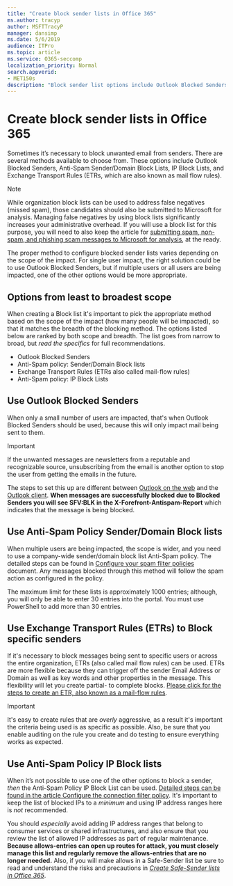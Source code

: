 ```yaml
---
title: "Create block sender lists in Office 365"
ms.author: tracyp
author: MSFTTracyP
manager: dansimp
ms.date: 5/6/2019
audience: ITPro
ms.topic: article
ms.service: O365-seccomp
localization_priority: Normal
search.appverid:
- MET150s
description: "Block sender list options include Outlook Blocked Senders, Anti-Spam Sender/Domain Block Lists, IP Block Lists, and Exchange Transport Rules (ETRs) also called mail flow rules."
---
```


# Create block sender lists in Office 365

Sometimes it’s necessary to block unwanted email from senders. There are several methods available to choose from. These options include Outlook Blocked Senders, Anti-Spam Sender/Domain Block Lists, IP Block Lists, and Exchange Transport Rules (ETRs, which are also known as mail flow rules).

> [!NOTE]
> While organization block lists can be used to address false negatives (missed spam), those candidates should also be submitted to Microsoft for analysis. Managing false negatives by using block lists significantly increases your administrative overhead. If you will use a block list for this purpose, you will need to also keep the article for [submitting spam, non-spam, and phishing scam messages to Microsoft for analysis](https://docs.microsoft.com/office365/SecurityCompliance/submit-spam-non-spam-and-phishing-scam-messages-to-microsoft-for-analysis), at the ready.

The proper method to configure blocked sender lists varies depending on the scope of the impact. For single user impact, the right solution could be to use Outlook Blocked Senders, but if multiple users or all users are being impacted, one of the other options would be more appropriate.

## Options from least to broadest scope

When creating a Block list it's important to pick the appropriate method based on the scope of the impact (how many people will be impacted), so that it matches the breadth of the blocking method. The options listed below are ranked by both scope and breadth. The list goes from narrow to broad, but *read the specifics* for full recommendations.

- Outlook Blocked Senders
- Anti-Spam policy: Sender/Domain Block lists
- Exchange Transport Rules (ETRs also called mail-flow rules)
- Anti-Spam policy: IP Block Lists

## Use Outlook Blocked Senders

When only a small number of users are impacted, that's when Outlook Blocked Senders should be used, because this will only impact mail being sent to them.

> [!IMPORTANT]
> If the unwanted messages are newsletters from a reputable and recognizable source, unsubscribing from the email is another option to stop the user from getting the emails in the future.

The steps to set this up are different between [Outlook on the web](https://support.office.com/article/48c9f6f7-2309-4f95-9a4d-de987e880e46) and the [Outlook client](https://support.office.com/article/5ae3ea8e-cf41-4fa0-b02a-3b96e21de089). **When messages are successfully blocked due to Blocked Senders you will see SFV:BLK in the X-Forefront-Antispam-Report** which indicates that the message is being blocked.

## Use Anti-Spam Policy Sender/Domain Block lists

When multiple users are being impacted, the scope is wider, and you need to use a company-wide sender/domain block list Anti-Spam policy. The detailed steps can be found in [Configure your spam filter policies](https://docs.microsoft.com/office365/securitycompliance/configure-your-spam-filter-policies) document. Any messages blocked through this method will follow the spam action as configured in the policy.

The maximum limit for these lists is approximately 1000 entries; although, you will only be able to enter 30 entries into the portal. You must use PowerShell to add more than 30 entries.

## Use Exchange Transport Rules (ETRs) to Block specific senders

If it's necessary to block messages being sent to specific users or across the entire organization, ETRs (also called mail flow rules) can be used. ETRs are more flexible because they can trigger off the sender Email Address or Domain as well as key words and other properties  in the message. This flexibility will let you create partial- to complete blocks. [Please click for the steps to create an ETR, also known as a mail-flow rules](https://docs.microsoft.com/office365/SecurityCompliance/use-mail-flow-rules-to-set-the-spam-confidence-level-scl-in-messages).

> [!IMPORTANT]
> It's easy to create rules that are *overly* aggressive, as a result it's important the criteria being used is as specific as possible. Also, be sure that you enable auditing on the rule you create and do testing to ensure everything works as expected.

## Use Anti-Spam Policy IP Block lists

When it’s not possible to use one of the other options to block a sender, *then* the Anti-Spam Policy IP Block List can be used. [Detailed steps can be found in the article Configure the connection filter policy](https://docs.microsoft.com/office365/securitycompliance/configure-the-connection-filter-policy). It's important to keep the list of blocked IPs to a *minimum* and using IP address ranges here is *not* recommended.

You should *especially* avoid adding IP address ranges that belong to consumer services or shared infrastructures, and also ensure that you review the list of allowed IP addresses as part of regular maintenance. **Because allows-entries can open up routes for attack, you must closely manage this list and regularly remove the allows-entries that are no longer needed.** Also, if you will make allows in a Safe-Sender list be sure to read and understand the risks and precautions in *[Create Safe-Sender lists in Office 365](create-safe-sender-lists-in-office-365.md)*.

